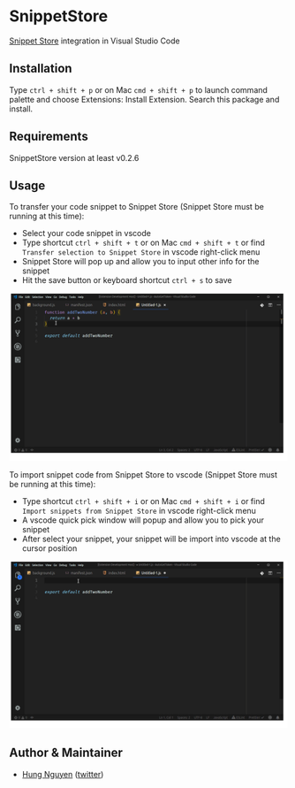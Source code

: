 # SnippetStore

[Snippet Store](https://github.com/ZeroX-DG/SnippetStore) integration in Visual Studio Code

## Installation

Type `ctrl + shift + p` or on Mac `cmd + shift + p` to launch command palette and choose Extensions: Install Extension. Search this package and install.

## Requirements

SnippetStore version at least v0.2.6

## Usage

To transfer your code snippet to Snippet Store (Snippet Store must be running at this time):

- Select your code snippet in vscode
- Type shortcut `ctrl + shift + t` or on Mac `cmd + shift + t` or find `Transfer selection to Snippet Store` in vscode right-click menu
- Snippet Store will pop up and allow you to input other info for the snippet
- Hit the save button or keyboard shortcut `ctrl + s` to save

![](assets/transfer.gif)

To import snippet code from Snippet Store to vscode (Snippet Store must be running at this time):

- Type shortcut `ctrl + shift + i` or on Mac `cmd + shift + i` or find `Import snippets from Snippet Store` in vscode right-click menu
- A vscode quick pick window will popup and allow you to pick your snippet
- After select your snippet, your snippet will be import into vscode at the cursor position

![](assets/import.gif)

## Author & Maintainer

- [Hung Nguyen](https://github.com/ZeroX-DG) ([twitter](https://twitter.com/?lang=vi))
